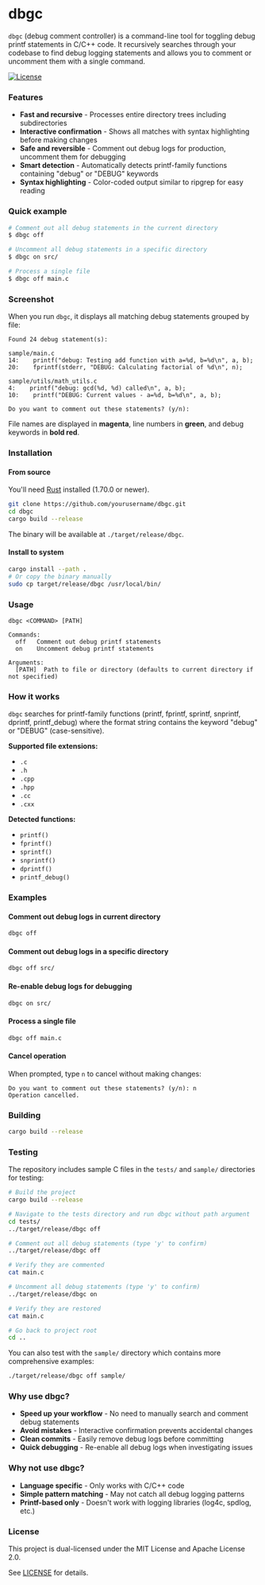 # dbgc

`dbgc` (debug comment controller) is a command-line tool for toggling debug printf statements in C/C++ code. It recursively searches through your codebase to find debug logging statements and allows you to comment or uncomment them with a single command.

[![License](https://img.shields.io/badge/license-MIT%2FApache--2.0-blue.svg)](LICENSE)

### Features

* **Fast and recursive** - Processes entire directory trees including subdirectories
* **Interactive confirmation** - Shows all matches with syntax highlighting before making changes
* **Safe and reversible** - Comment out debug logs for production, uncomment them for debugging
* **Smart detection** - Automatically detects printf-family functions containing "debug" or "DEBUG" keywords
* **Syntax highlighting** - Color-coded output similar to ripgrep for easy reading

### Quick example

```bash
# Comment out all debug statements in the current directory
$ dbgc off

# Uncomment all debug statements in a specific directory
$ dbgc on src/

# Process a single file
$ dbgc off main.c
```

### Screenshot

When you run `dbgc`, it displays all matching debug statements grouped by file:

```
Found 24 debug statement(s):

sample/main.c
14:    printf("debug: Testing add function with a=%d, b=%d\n", a, b);
20:    fprintf(stderr, "DEBUG: Calculating factorial of %d\n", n);

sample/utils/math_utils.c
4:    printf("debug: gcd(%d, %d) called\n", a, b);
10:    printf("DEBUG: Current values - a=%d, b=%d\n", a, b);

Do you want to comment out these statements? (y/n):
```

File names are displayed in **magenta**, line numbers in **green**, and debug keywords in **bold red**.

### Installation

#### From source

You'll need [Rust](https://www.rust-lang.org/) installed (1.70.0 or newer).

```bash
git clone https://github.com/yourusername/dbgc.git
cd dbgc
cargo build --release
```

The binary will be available at `./target/release/dbgc`.

#### Install to system

```bash
cargo install --path .
# Or copy the binary manually
sudo cp target/release/dbgc /usr/local/bin/
```

### Usage

```
dbgc <COMMAND> [PATH]

Commands:
  off   Comment out debug printf statements
  on    Uncomment debug printf statements

Arguments:
  [PATH]  Path to file or directory (defaults to current directory if not specified)
```

### How it works

`dbgc` searches for printf-family functions (printf, fprintf, sprintf, snprintf, dprintf, printf_debug) where the format string contains the keyword "debug" or "DEBUG" (case-sensitive).

**Supported file extensions:**
- `.c`
- `.h`
- `.cpp`
- `.hpp`
- `.cc`
- `.cxx`

**Detected functions:**
- `printf()`
- `fprintf()`
- `sprintf()`
- `snprintf()`
- `dprintf()`
- `printf_debug()`

### Examples

#### Comment out debug logs in current directory

```bash
dbgc off
```

#### Comment out debug logs in a specific directory

```bash
dbgc off src/
```

#### Re-enable debug logs for debugging

```bash
dbgc on src/
```

#### Process a single file

```bash
dbgc off main.c
```

#### Cancel operation

When prompted, type `n` to cancel without making changes:

```
Do you want to comment out these statements? (y/n): n
Operation cancelled.
```

### Building

```bash
cargo build --release
```

### Testing

The repository includes sample C files in the `tests/` and `sample/` directories for testing:

```bash
# Build the project
cargo build --release

# Navigate to the tests directory and run dbgc without path argument
cd tests/
../target/release/dbgc off

# Comment out all debug statements (type 'y' to confirm)
../target/release/dbgc off

# Verify they are commented
cat main.c

# Uncomment all debug statements (type 'y' to confirm)
../target/release/dbgc on

# Verify they are restored
cat main.c

# Go back to project root
cd ..
```

You can also test with the `sample/` directory which contains more comprehensive examples:

```bash
./target/release/dbgc off sample/
```

### Why use dbgc?

* **Speed up your workflow** - No need to manually search and comment debug statements
* **Avoid mistakes** - Interactive confirmation prevents accidental changes
* **Clean commits** - Easily remove debug logs before committing
* **Quick debugging** - Re-enable all debug logs when investigating issues

### Why not use dbgc?

* **Language specific** - Only works with C/C++ code
* **Simple pattern matching** - May not catch all debug logging patterns
* **Printf-based only** - Doesn't work with logging libraries (log4c, spdlog, etc.)

### License

This project is dual-licensed under the MIT License and Apache License 2.0.

See [LICENSE](LICENSE) for details.
